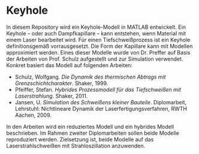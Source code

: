 ﻿Keyhole
=======

In diesem Repository wird ein Keyhole-Modell in MATLAB entwickelt. Ein Keyhole – oder auch Dampfkapillare – kann entstehen, wenn Material mit einem Laser bearbeitet wird. Für einen Tiefschweißprozess ist ein Keyhole definitionsgemäß vorrausgesetzt. Die Form der Kapillare kann mit Modellen approximiert werden. Eines dieser Modelle wurde von Dr. Preffer auf Basis der Arbeiten von Prof. Schulz aufgestellt und zur Simulation verwendet. Konkret basiert das Modell auf folgenden Arbeiten:

* Schulz, Wolfgang. _Die Dynamik des thermischen Abtrags mit Grenzschichtcharakter_. Shaker, 1999.
* Pfeiffer, Stefan. _Hybrides Prozessmodell für das Tiefschweißen mit Laserstrahlung_. Shaker, 2011.
* Jansen, U. _Simulation des Schweißens kleiner Bauteile_. Diplomarbeit, Lehrstuhl: Nichtlineare Dynamik der Laserfertigungsverfahren, RWTH Aachen, 2009.

In den Arbeiten wird ein reduziertes Modell und ein hybrides Modell beschrieben. Im Rahmen zweiter Diplomarbeiten sollen beide Modelle reproduziert werden. Zielsetzung ist, beide Modelle auf das Laserstrahlschweißen mit Strahloszillation anzuwenden.